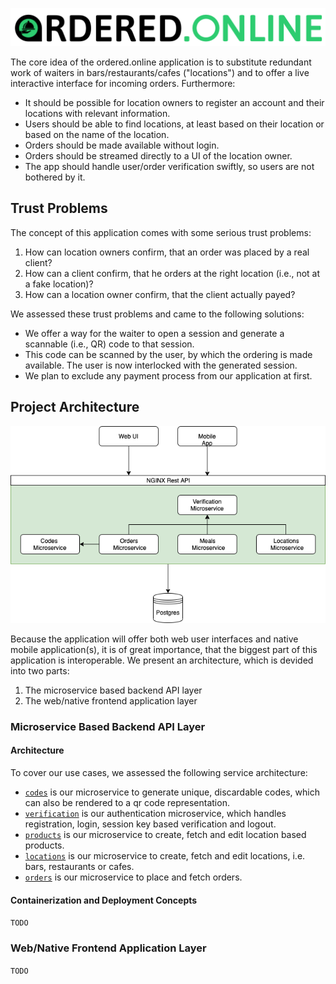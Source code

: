 ![header icon](/assets/header-dark-background.jpg)

The core idea of the ordered.online application is to substitute redundant work of waiters in bars/restaurants/cafes ("locations") and to offer a live interactive interface for incoming orders. Furthermore:
- It should be possible for location owners to register an account and their locations with relevant information.
- Users should be able to find locations, at least based on their location or based on the name of the location.
- Orders should be made available without login.
- Orders should be streamed directly to a UI of the location owner.
- The app should handle user/order verification swiftly, so users are not bothered by it.

## Trust Problems

The concept of this application comes with some serious trust problems:
1. How can location owners confirm, that an order was placed by a real client?
2. How can a client confirm, that he orders at the right location (i.e., not at a fake location)?
3. How can a location owner confirm, that the client actually payed?

We assessed these trust problems and came to the following solutions:
- We offer a way for the waiter to open a session and generate a scannable (i.e., QR) code to that session.
- This code can be scanned by the user, by which the ordering is made available. The user is now interlocked with the generated session.
- We plan to exclude any payment process from our application at first.

## Project Architecture

![architecture](/assets/project-architecture.png)

Because the application will offer both web user interfaces and native mobile application(s), it is of great importance, that the biggest part of this application is interoperable.
We present an architecture, which is devided into two parts:
1. The microservice based backend API layer
2. The web/native frontend application layer

### Microservice Based Backend API Layer

#### Architecture

To cover our use cases, we assessed the following service architecture:
- [`codes`](codes.md) is our microservice to generate unique, discardable codes, which can also be rendered to a qr code representation.
- [`verification`](verification.md) is our authentication microservice, which handles registration, login, session key based verification and logout.
- [`products`](products.md) is our microservice to create, fetch and edit location based products.
- [`locations`](locations.md) is our microservice to create, fetch and edit locations, i.e. bars, restaurants or cafes.
- [`orders`](orders.md) is our microservice to place and fetch orders.

#### Containerization and Deployment Concepts

`TODO`

### Web/Native Frontend Application Layer

`TODO`

